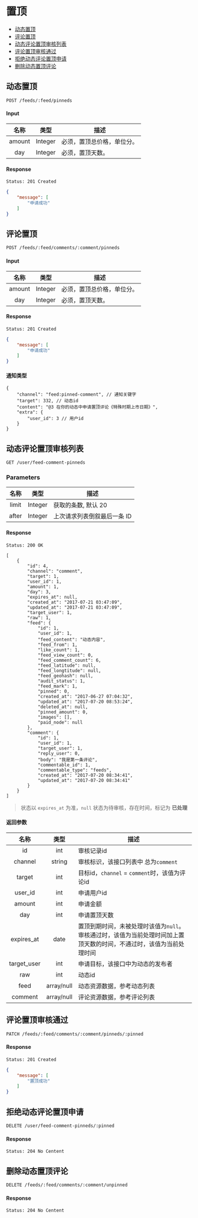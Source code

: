 # 置顶

- [动态置顶](#动态置顶)
- [评论置顶](#评论置顶)
- [动态评论置顶审核列表](#动态评论置顶审核列表)
- [评论置顶审核通过](#评论置顶审核通过)
- [拒绝动态评论置顶申请](#拒绝动态评论置顶申请)
- [删除动态置顶评论](#删除动态置顶评论)

## 动态置顶

```
POST /feeds/:feed/pinneds
```

#### Input

| 名称 | 类型 | 描述 |
|:----:|:----:|----|
| amount | Integer | 必须，置顶总价格，单位分。 |
| day | Integer | 必须，置顶天数。|

#### Response

```
Status: 201 Created
```
```json
{
    "message": [
        "申请成功"
    ]
}
```

## 评论置顶

```
POST /feeds/:feed/comments/:comment/pinneds
```

#### Input

| 名称 | 类型 | 描述 |
|:----:|:----:|----|
| amount | Integer | 必须，置顶总价格，单位分。 |
| day | Integer | 必须，置顶天数。|

#### Response

```
Status: 201 Created
```
```json
{
    "message": [
        "申请成功"
    ]
}
```

#### 通知类型

```json5
{
    "channel": "feed:pinned-comment", // 通知关键字
    "target": 332, // 动态id
    "content": "@3 在你的动态中申请置顶评论《特殊时期上市日期》",
    "extra": {
        "user_id": 3 // 用户id
    }
}
```

## 动态评论置顶审核列表

```
GET /user/feed-comment-pinneds
```

### Parameters

| 名称 | 类型 | 描述 |
|:----:|:----:|----|
| limit | Integer | 获取的条数, 默认 20 |
| after | Integer | 上次请求列表倒叙最后一条 ID |

#### Response

```
Status: 200 OK
```
```json5
[
    {
        "id": 4,
        "channel": "comment",
        "target": 1,
        "user_id": 1,
        "amount": 1,
        "day": 3,
        "expires_at": null,
        "created_at": "2017-07-21 03:47:09",
        "updated_at": "2017-07-21 03:47:09",
        "target_user": 1,
        "raw": 1,
        "feed": {
            "id": 1,
            "user_id": 1,
            "feed_content": "动态内容",
            "feed_from": 1,
            "like_count": 1,
            "feed_view_count": 0,
            "feed_comment_count": 6,
            "feed_latitude": null,
            "feed_longtitude": null,
            "feed_geohash": null,
            "audit_status": 1,
            "feed_mark": 1,
            "pinned": 0,
            "created_at": "2017-06-27 07:04:32",
            "updated_at": "2017-07-20 08:53:24",
            "deleted_at": null,
            "pinned_amount": 0,
            "images": [],
            "paid_node": null
        },
        "comment": {
            "id": 1,
            "user_id": 1,
            "target_user": 1,
            "reply_user": 0,
            "body": "我是第一条评论",
            "commentable_id": 1,
            "commentable_type": "feeds",
            "created_at": "2017-07-20 08:34:41",
            "updated_at": "2017-07-20 08:34:41"
        }
    }
]
```

> 状态以 `expires_at` 为准，`null` 状态为待审核，存在时间，标记为 **已处理**

#### 返回参数

| 名称 | 类型 | 描述 |
|:----:|:----:|------|
| id   | int  | 审核记录id |
| channel | string | 审核标识，该接口列表中 总为`comment` |
| target | int | 目标id，`channel` = `comment`时，该值为评论id |
| user_id | int | 申请用户id |
| amount | int | 申请金额 |
| day | int | 申请置顶天数 |
| expires_at | date | 置顶到期时间，未被处理时该值为`null`。审核通过时，该值为当前处理时间加上置顶天数的时间，不通过时，该值为当前处理时间 |
| target_user | int | 申请目标，该接口中为动态的发布者 |
| raw | int | 动态id |
| feed | array/null | 动态资源数据，参考动态列表 |
| comment | array/null | 评论资源数据，参考评论列表 |


## 评论置顶审核通过

```
PATCH /feeds/:feed/comments/:comment/pinneds/:pinned
```

#### Response

```
Status: 201 Created
```
```json
{
    "message": [
        "置顶成功"
    ]
}
```

## 拒绝动态评论置顶申请

```
DELETE /user/feed-comment-pinneds/:pinned
```

#### Response

```
Status: 204 No Centent
```

## 删除动态置顶评论

```
DELETE /feeds/:feed/comments/:comment/unpinned
```

#### Response

```
Status: 204 No Centent
```
